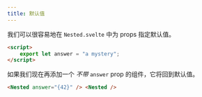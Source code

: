 ```yaml
---
title: 默认值
---
```


我们可以很容易地在 `Nested.svelte` 中为 props 指定默认值。

```html
<script>
	export let answer = "a mystery";
</script>
```

如果我们现在再添加一个 _不带_ `answer` prop 的组件，它将回到默认值。

```html
<Nested answer="{42}" /> <Nested />
```
